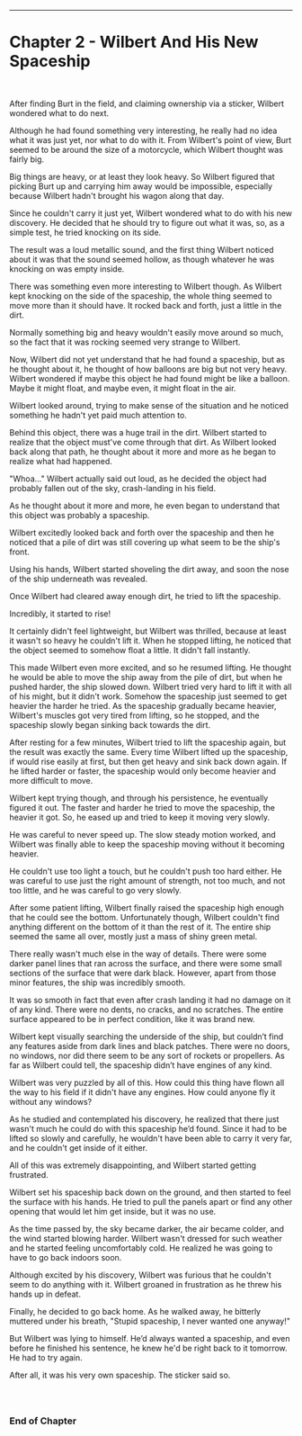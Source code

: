 ------------------------------------------------------------------

<a id="Story--Main--Chapter--Wilbert-And-His-New-Spaceship"></a>
Chapter 2 - Wilbert And His New Spaceship
===============================================
<br>

After finding Burt in the field, and claiming ownership via a sticker, Wilbert wondered what to do next.

Although he had found something very interesting, he really had no idea what it was just yet, nor what to do with it. From Wilbert's point of view, Burt seemed to be around the size of a motorcycle, which Wilbert thought was fairly big.

Big things are heavy, or at least they look heavy. So Wilbert figured that picking Burt up and carrying him away would be impossible, especially because Wilbert hadn't brought his wagon along that day.

Since he couldn't carry it just yet, Wilbert wondered what to do with his new discovery. He decided that he should try to figure out what it was, so, as a simple test, he tried knocking on its side.

The result was a loud metallic sound, and the first thing Wilbert noticed about it was that the sound seemed hollow, as though whatever he was knocking on was empty inside.

There was something even more interesting to Wilbert though. As Wilbert kept knocking on the side of the spaceship, the whole thing seemed to move more than it should have. It rocked back and forth, just a little in the dirt.

Normally something big and heavy wouldn't easily move around so much, so the fact that it was rocking seemed very strange to Wilbert.

Now, Wilbert did not yet understand that he had found a spaceship, but as he thought about it, he thought of how balloons are big but not very heavy. Wilbert wondered if maybe this object he had found might be like a balloon. Maybe it might float, and maybe even, it might
float in the air.

Wilbert looked around, trying to make sense of the situation and he noticed something he hadn't yet paid much attention to.

Behind this object, there was a huge trail in the dirt. Wilbert started to realize that the object must've come through that dirt. As Wilbert looked back along that path, he thought about it more and more as he began to realize what had happened.

"Whoa..." Wilbert actually said out loud, as he decided the object had probably fallen out of the sky, crash-landing in his field.

As he thought about it more and more, he even began to understand that this object was probably a spaceship.

Wilbert excitedly looked back and forth over the spaceship and then he noticed that a pile of dirt was still covering up what seem to be the ship's front.

Using his hands, Wilbert started shoveling the dirt away, and soon the nose of the ship underneath was revealed.

Once Wilbert had cleared away enough dirt, he tried to lift the spaceship.

Incredibly, it started to rise!

It certainly didn't feel lightweight, but Wilbert was thrilled, because at least it wasn't so heavy he couldn't lift it. When he stopped lifting, he noticed that the object seemed to somehow float a little. It didn't fall instantly.

This made Wilbert even more excited, and so he resumed lifting. He thought he would be able to move the ship away from the pile of dirt, but when he pushed harder, the ship slowed down. Wilbert tried very hard to lift it with all of his might, but it didn't work. Somehow the spaceship just seemed to get heavier the harder he tried. As the spaceship gradually became heavier, Wilbert's muscles got very tired from lifting, so he stopped, and the spaceship slowly began sinking back towards the dirt.

After resting for a few minutes, Wilbert tried to lift the spaceship again, but the result was exactly the same. Every time Wilbert lifted up the spaceship, if would rise easily at first, but then get heavy and sink back down again. If he lifted harder or faster, the spaceship would only become heavier and more difficult to move.

Wilbert kept trying though, and through his persistence, he eventually figured it out. The faster and harder he tried to move the spaceship, the heavier it got. So, he eased up and tried to keep it moving very slowly.

He was careful to never speed up. The slow steady motion worked, and Wilbert was finally able to keep the spaceship moving without it becoming heavier.

He couldn't use too light a touch, but he couldn't push too hard either. He was careful to use just the right amount of strength, not too much, and not too little, and he was careful to go very slowly.

After some patient lifting, Wilbert finally raised the spaceship high enough that he could see the bottom. Unfortunately though, Wilbert couldn't find anything different on the bottom of it
than the rest of it. The entire ship seemed the same all over, mostly just a mass of shiny green metal.

There really wasn't much else in the way of details. There were some darker panel lines that ran across the surface, and there were some small sections of the surface that were dark black. However, apart from those minor features, the ship was incredibly smooth.

It was so smooth in fact that even after crash landing it had no damage on it of any kind. There were no dents, no cracks, and no scratches. The entire surface appeared to be in perfect condition, like it was brand new.

Wilbert kept visually searching the underside of the ship, but couldn’t find any features aside from dark lines and black patches. There were no doors, no windows, nor did there seem to be any sort of rockets or propellers. As far as Wilbert could tell, the spaceship didn’t have engines of any kind.

Wilbert was very puzzled by all of this. How could this thing have flown all the way to his field if it didn't have any engines. How could anyone fly it without any windows?

As he studied and contemplated his discovery, he realized that there just wasn't much he could do with this spaceship he’d found. Since it had to be lifted so slowly and carefully, he wouldn't have been able to carry it very far, and he couldn't get inside of it either.

All of this was extremely disappointing, and Wilbert started getting frustrated.

Wilbert set his spaceship back down on the ground, and then started to feel the surface with his hands. He tried to pull the panels apart or find any other opening that would let him get inside, but it was no use.

As the time passed by, the sky became darker, the air became colder, and the wind started blowing harder. Wilbert wasn't dressed for such weather and he started feeling uncomfortably cold. He realized he was going to have to go back indoors soon.

Although excited by his discovery, Wilbert was furious that he couldn't seem to do anything with it. Wilbert groaned in frustration as he threw his hands up in defeat.

Finally, he decided to go back home. As he walked away, he bitterly muttered under his breath, "Stupid spaceship, I never wanted one anyway!"

But Wilbert was lying to himself. He’d always wanted a spaceship, and even before he finished his sentence, he knew he'd be right back to it tomorrow. He had to try again.

After all, it was his very own spaceship. The sticker said so.



### <br><br>End of Chapter
